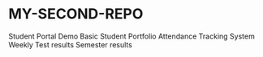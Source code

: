 # MY-SECOND-REPO
Student Portal Demo
Basic Student Portfolio
Attendance Tracking System 
Weekly Test results 
Semester results 
